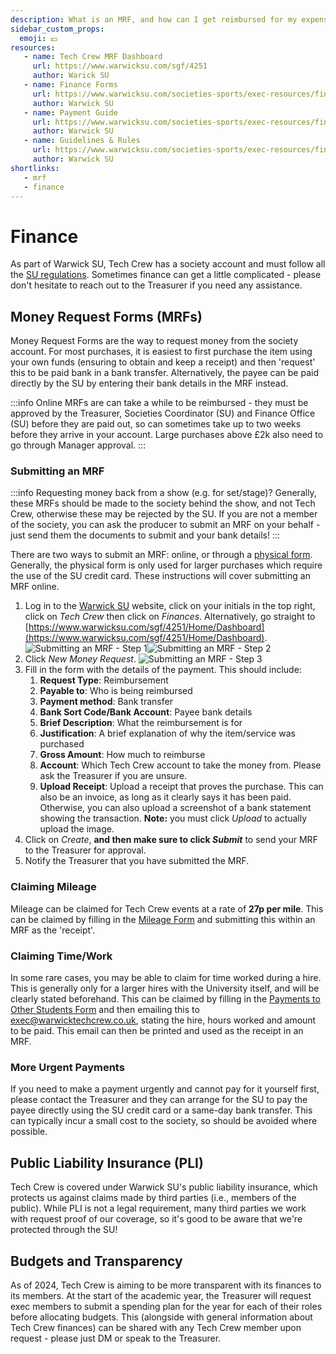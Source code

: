 ```yaml
---
description: What is an MRF, and how can I get reimbursed for my expenses?
sidebar_custom_props:
  emoji: 💵
resources:
   - name: Tech Crew MRF Dashboard
     url: https://www.warwicksu.com/sgf/4251
     author: Warick SU
   - name: Finance Forms
     url: https://www.warwicksu.com/societies-sports/exec-resources/finance/financeforms/
     author: Warwick SU
   - name: Payment Guide
     url: https://www.warwicksu.com/societies-sports/exec-resources/finance/sgfsystem/
     author: Warwick SU
   - name: Guidelines & Rules
     url: https://www.warwicksu.com/societies-sports/exec-resources/finance/guidelines/
     author: Warwick SU
shortlinks:
   - mrf
   - finance
---
```

# Finance
As part of Warwick SU, Tech Crew has a society account and must follow all the
[SU regulations](https://www.warwicksu.com/societies-sports/exec-resources/finance/guidelines/). Sometimes finance
can get a little complicated - please don't hesitate to reach out to the Treasurer if you need any assistance.

## Money Request Forms (MRFs)

Money Request Forms are the way to request money from the society account. For most purchases, it is easiest to
first purchase the item using your own funds (ensuring to obtain and keep a receipt) and then 'request' this to be
paid bank in a bank transfer. Alternatively, the payee can be paid directly by the SU by entering their bank details in
the MRF instead.

:::info
Online MRFs are can take a while to be reimbursed - they must be approved by the Treasurer, Societies
Coordinator (SU) and Finance Office (SU) before they are paid out, so can sometimes take up to two weeks before they
arrive in your account. Large purchases above £2k also need to go through Manager approval.
:::


### Submitting an MRF

:::info
Requesting money back from a show (e.g. for set/stage)? Generally, these MRFs should be made to the society behind the show, and not Tech
Crew, otherwise these may be rejected by the SU. If you are not a member of the society, you can ask the producer to submit an MRF on your
behalf - just send them the documents to submit and your bank details!
:::

There are two ways to submit an MRF: online, or through a
[physical form](https://www.warwicksu.com/societies-sports/exec-resources/finance/financeforms/). Generally, the
physical form is only used  for larger purchases which require the use of the SU credit card. These instructions will
cover submitting an MRF online.

1. Log in to the [Warwick SU](https://www.warwicksu.com) website, click on your initials in the top right, click on
   *Tech Crew* then click on *Finances*. Alternatively, go straight to
    [https://www.warwicksu.com/sgf/4251/Home/Dashboard](https://www.warwicksu.com/sgf/4251/Home/Dashboard).
   ![Submitting an MRF - Step 1](mrf-step-01.jpg)![Submitting an MRF - Step 2](mrf-step-02.jpg)
2. Click *New Money Request*.
   ![Submitting an MRF - Step 3](mrf-step-03.jpg)
3. Fill in the form with the details of the payment. This should include:
   1. **Request Type**: Reimbursement
   2. **Payable to**: Who is being reimbursed
   3. **Payment method**: Bank transfer
   4. **Bank Sort Code/Bank Account**: Payee bank details
   5. **Brief Description**: What the reimbursement is for
   6. **Justification**: A brief explanation of why the item/service was purchased
   7. **Gross Amount**: How much to reimburse
   8. **Account**: Which Tech Crew account to take the money from. Please ask the Treasurer if you are unsure.
   9. **Upload Receipt**: Upload a receipt that proves the purchase. This can also be an invoice, as long as it clearly
      says it has been paid. Otherwise, you can also upload a screenshot of a bank statement showing the transaction.
      **Note:** you must click *Upload* to actually upload the image.
4. Click on *Create*, **and then make sure to click *Submit*** to send your MRF to the Treasurer for approval.
5. Notify the Treasurer that you have submitted the MRF.

### Claiming Mileage

Mileage can be claimed for Tech Crew events at a rate of **27p per mile**. This can be claimed by filling in the
[Mileage Form](https://www.warwicksu.com/societies-sports/exec-resources/finance/financeforms/) and submitting this
within an MRF as the 'receipt'.

### Claiming Time/Work

In some rare cases, you may be able to claim for time worked during a hire. This is generally only for a larger hires
with the University itself, and will be clearly stated beforehand. This can be claimed by filling in the
[Payments to Other Students Form](https://www.warwicksu.com/societies-sports/exec-resources/finance/financeforms/)
and then emailing this to exec@warwicktechcrew.co.uk, stating the hire, hours worked and amount to be paid. This
email can then be printed and used as the receipt in an MRF.

### More Urgent Payments

If you need to make a payment urgently and cannot pay for it yourself first, please contact the Treasurer and they can
arrange for the SU to pay the payee directly using the SU credit card or a same-day bank transfer. This can typically
incur a small cost to the society, so should be avoided where possible.

## Public Liability Insurance (PLI)

Tech Crew is covered under Warwick SU's public liability insurance, which protects us against claims made by 
third parties (i.e., members of the public). While PLI is not a legal requirement, many third parties we work 
with request proof of our coverage, so it's good to be aware that we're protected through the SU!

## Budgets and Transparency

As of 2024, Tech Crew is aiming to be more transparent with its finances to its members. At the start of the academic
year, the Treasurer will request exec members to submit a spending plan for the year for each of their roles before
allocating budgets. This (alongside with general information about Tech Crew finances) can be shared with any
Tech Crew member upon request - please just DM or speak to the Treasurer.

